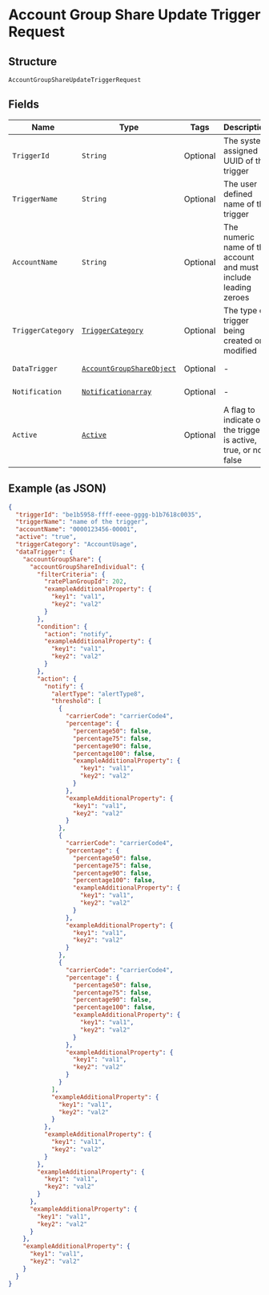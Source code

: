
# Account Group Share Update Trigger Request

## Structure

`AccountGroupShareUpdateTriggerRequest`

## Fields

| Name | Type | Tags | Description | Getter | Setter |
|  --- | --- | --- | --- | --- | --- |
| `TriggerId` | `String` | Optional | The system assigned UUID of the trigger | String getTriggerId() | setTriggerId(String triggerId) |
| `TriggerName` | `String` | Optional | The user defined name of the trigger | String getTriggerName() | setTriggerName(String triggerName) |
| `AccountName` | `String` | Optional | The numeric name of the account and must include leading zeroes | String getAccountName() | setAccountName(String accountName) |
| `TriggerCategory` | [`TriggerCategory`](../../doc/models/trigger-category.md) | Optional | The type of trigger being created or modified | TriggerCategory getTriggerCategory() | setTriggerCategory(TriggerCategory triggerCategory) |
| `DataTrigger` | [`AccountGroupShareObject`](../../doc/models/account-group-share-object.md) | Optional | - | AccountGroupShareObject getDataTrigger() | setDataTrigger(AccountGroupShareObject dataTrigger) |
| `Notification` | [`Notificationarray`](../../doc/models/notificationarray.md) | Optional | - | Notificationarray getNotification() | setNotification(Notificationarray notification) |
| `Active` | [`Active`](../../doc/models/active.md) | Optional | A flag to indicate of the trigger is active, true, or not, false | Active getActive() | setActive(Active active) |

## Example (as JSON)

```json
{
  "triggerId": "be1b5958-ffff-eeee-gggg-b1b7618c0035",
  "triggerName": "name of the trigger",
  "accountName": "0000123456-00001",
  "active": "true",
  "triggerCategory": "AccountUsage",
  "dataTrigger": {
    "accountGroupShare": {
      "accountGroupShareIndividual": {
        "filterCriteria": {
          "ratePlanGroupId": 202,
          "exampleAdditionalProperty": {
            "key1": "val1",
            "key2": "val2"
          }
        },
        "condition": {
          "action": "notify",
          "exampleAdditionalProperty": {
            "key1": "val1",
            "key2": "val2"
          }
        },
        "action": {
          "notify": {
            "alertType": "alertType8",
            "threshold": [
              {
                "carrierCode": "carrierCode4",
                "percentage": {
                  "percentage50": false,
                  "percentage75": false,
                  "percentage90": false,
                  "percentage100": false,
                  "exampleAdditionalProperty": {
                    "key1": "val1",
                    "key2": "val2"
                  }
                },
                "exampleAdditionalProperty": {
                  "key1": "val1",
                  "key2": "val2"
                }
              },
              {
                "carrierCode": "carrierCode4",
                "percentage": {
                  "percentage50": false,
                  "percentage75": false,
                  "percentage90": false,
                  "percentage100": false,
                  "exampleAdditionalProperty": {
                    "key1": "val1",
                    "key2": "val2"
                  }
                },
                "exampleAdditionalProperty": {
                  "key1": "val1",
                  "key2": "val2"
                }
              },
              {
                "carrierCode": "carrierCode4",
                "percentage": {
                  "percentage50": false,
                  "percentage75": false,
                  "percentage90": false,
                  "percentage100": false,
                  "exampleAdditionalProperty": {
                    "key1": "val1",
                    "key2": "val2"
                  }
                },
                "exampleAdditionalProperty": {
                  "key1": "val1",
                  "key2": "val2"
                }
              }
            ],
            "exampleAdditionalProperty": {
              "key1": "val1",
              "key2": "val2"
            }
          },
          "exampleAdditionalProperty": {
            "key1": "val1",
            "key2": "val2"
          }
        },
        "exampleAdditionalProperty": {
          "key1": "val1",
          "key2": "val2"
        }
      },
      "exampleAdditionalProperty": {
        "key1": "val1",
        "key2": "val2"
      }
    },
    "exampleAdditionalProperty": {
      "key1": "val1",
      "key2": "val2"
    }
  }
}
```

